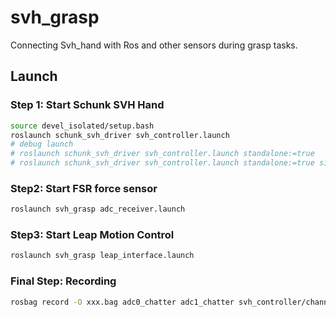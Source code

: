 # svh_grasp

Connecting Svh_hand with Ros and other sensors during grasp tasks.

## Launch

### Step 1: Start Schunk SVH Hand

```bash
source devel_isolated/setup.bash
roslaunch schunk_svh_driver svh_controller.launch
# debug launch
# roslaunch schunk_svh_driver svh_controller.launch standalone:=true
# roslaunch schunk_svh_driver svh_controller.launch standalone:=true simulation:=true gui:=true
```

### Step2: Start FSR force sensor

```bash
roslaunch svh_grasp adc_receiver.launch
```

### Step3: Start Leap Motion Control

```bash
roslaunch svh_grasp leap_interface.launch
```

### Final Step: Recording

```bash
rosbag record -O xxx.bag adc0_chatter adc1_chatter svh_controller/channel_currents svh_controller/channel_feedback svh_controller/channel_targets
```
